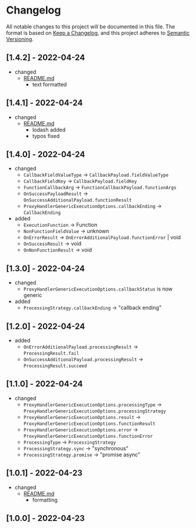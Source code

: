 # Changelog
All notable changes to this project will be documented in this file.
The format is based on [Keep a Changelog](https://keepachangelog.com/en/1.0.0/),
and this project adheres to [Semantic Versioning](https://semver.org/spec/v2.0.0.html).

## [1.4.2] - 2022-04-24

- changed
  - [README.md](README.md)
    - text formatted

## [1.4.1] - 2022-04-24

- changed
  - [README.md](README.md) 
    - lodash added
    - typos fixed

## [1.4.0] - 2022-04-24

- changed
  - `CallbackFieldValueType` -> `CallbackPayload.fieldValueType`
  - `CallbackFieldKey` -> `CallbackPayload.fieldKey`
  - `FunctionCallbackArg` -> `FunctionCallbackPayload.functionArgs`
  - `OnSuccessPayloadResult` -> `OnSuccessAdditionalPayload.functionResult`
  - `ProxyHandlerGenericExecutionOptions.callbackEnding` -> `CallbackEnding`
- added
  - `ExecutionFunction` -> Function
  - `NonFunctionFieldValue` -> unknown
  - `OnErrorResult` -> `OnErrorAdditionalPayload.functionError` | void
  - `OnSuccessResult` -> void
  - `OnNonFunctionResult` -> void
  
## [1.3.0] - 2022-04-24

- changed
  - `ProxyHandlerGenericExecutionOptions.callbackStatus` is now generic
- added
  - `ProcessingStrategy.callbackEnding` -> "callback ending"
  
## [1.2.0] - 2022-04-24

- added
  - `OnErrorAdditionalPayload.processingResult` -> `ProcessingResult.fail`
  - `OnSuccessAdditionalPayload.processingResult` -> `ProcessingResult.succeed`

## [1.1.0] - 2022-04-24

- changed
  - `ProxyHandlerGenericExecutionOptions.processingType` -> `ProxyHandlerGenericExecutionOptions.processingStrategy`
  - `ProxyHandlerGenericExecutionOptions.result` -> `ProxyHandlerGenericExecutionOptions.functionResult`
  - `ProxyHandlerGenericExecutionOptions.error` -> `ProxyHandlerGenericExecutionOptions.functionError`
  - `ProcessingType` -> `ProcessingStrategy`
  - `ProcessingStrategy.sync` -> "synchronous"
  - `ProcessingStrategy.promise` -> "promise async"

## [1.0.1] - 2022-04-23

- changed
  - [README.md](README.md) 
    - formatting

## [1.0.0] - 2022-04-23
